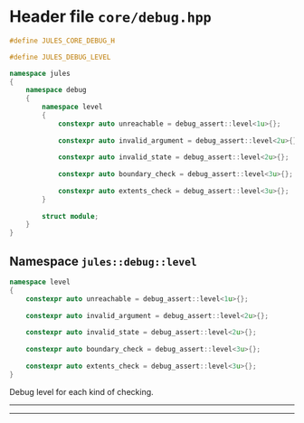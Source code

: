 # Header file `core/debug.hpp`<a id="core/debug.hpp"></a>

``` cpp
#define JULES_CORE_DEBUG_H

#define JULES_DEBUG_LEVEL

namespace jules
{
    namespace debug
    {
        namespace level
        {
            constexpr auto unreachable = debug_assert::level<1u>{};
            
            constexpr auto invalid_argument = debug_assert::level<2u>{};
            
            constexpr auto invalid_state = debug_assert::level<2u>{};
            
            constexpr auto boundary_check = debug_assert::level<3u>{};
            
            constexpr auto extents_check = debug_assert::level<3u>{};
        }
        
        struct module;
    }
}
```

## Namespace `jules::debug::level`<a id="jules::debug::level"></a>

``` cpp
namespace level
{
    constexpr auto unreachable = debug_assert::level<1u>{};
    
    constexpr auto invalid_argument = debug_assert::level<2u>{};
    
    constexpr auto invalid_state = debug_assert::level<2u>{};
    
    constexpr auto boundary_check = debug_assert::level<3u>{};
    
    constexpr auto extents_check = debug_assert::level<3u>{};
}
```

Debug level for each kind of checking.

-----

-----
